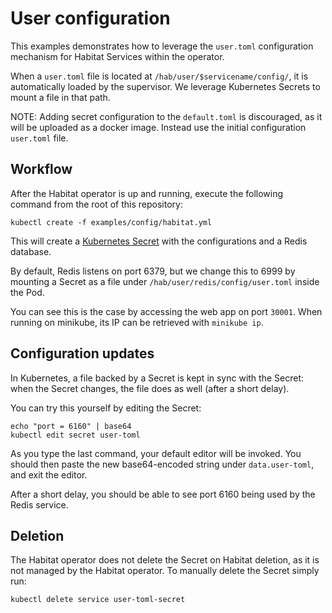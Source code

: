 # User configuration

This examples demonstrates how to leverage the `user.toml` configuration
mechanism for Habitat Services within the operator.

When a `user.toml` file is located at `/hab/user/$servicename/config/`, it is
automatically loaded by the supervisor. We leverage Kubernetes Secrets to mount
a file in that path.

NOTE: Adding secret configuration to the `default.toml` is discouraged, as it will be uploaded as a docker image. Instead use the initial configuration `user.toml` file.

## Workflow

After the Habitat operator is up and running, execute the following command from the root of this repository:

`kubectl create -f examples/config/habitat.yml`

This will create a [Kubernetes Secret](https://kubernetes.io/docs/concepts/configuration/secret/) with the configurations and a Redis database.

By default, Redis listens on port 6379, but we change this to 6999 by mounting a
Secret as a file under `/hab/user/redis/config/user.toml` inside the Pod.

You can see this is the case by accessing the web app on port `30001`. When
running on minikube, its IP can be retrieved with `minikube ip`.

## Configuration updates

In Kubernetes, a file backed by a Secret is kept in sync with the Secret: when
the Secret changes, the file does as well (after a short delay).

You can try this yourself by editing the Secret:

    echo "port = 6160" | base64
    kubectl edit secret user-toml

As you type the last command, your default editor will be invoked. You should
then paste the new base64-encoded string under `data.user-toml`, and exit the
editor.

After a short delay, you should be able to see port 6160 being used by the Redis
service.

## Deletion

The Habitat operator does not delete the Secret on Habitat deletion, as it is not managed by the Habitat operator.
To manually delete the Secret simply run:

```
kubectl delete service user-toml-secret
```
